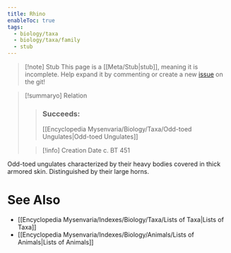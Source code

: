 ```yaml
---
title: Rhino
enableToc: true
tags:
  - biology/taxa
  - biology/taxa/family
  - stub
---
```


> [!note] Stub
> This page is a [[Meta/Stub|stub]], meaning it is incomplete. Help expand it by commenting or create a new [issue](https://github.com/RagtimeGal/quartz--encyclopedia-mysenvaria/issues/new/choose) on the git!


> [!summary[](Meta/Stubs.md)o] Relation
> > ### Succeeds:
> > [[Encyclopedia Mysenvaria/Biology/Taxa/Odd-toed Ungulates|Odd-toed Ungulates]]
>
> > [!info] Creation Date
> > c. BT 451

Odd-toed ungulates characterized by their heavy bodies covered in thick armored skin. Distinguished by their large horns.

# See Also
- [[Encyclopedia Mysenvaria/Indexes/Biology/Taxa/Lists of Taxa|Lists of Taxa]]
- [[Encyclopedia Mysenvaria/Indexes/Biology/Animals/Lists of Animals|Lists of Animals]]
